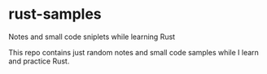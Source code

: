 # rust-samples
Notes and small code sniplets while learning Rust

This repo contains just random notes and small code samples while I learn and practice Rust.



